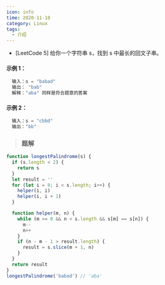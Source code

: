 ```yaml
---
icon: info
time: 2020-11-18
category: Linux
tags:
  - 介绍
---
```


* [LeetCode 5] 给你一个字符串 s，找到 s 中最长的回文子串。

#### 示例 1：
```js
  输入：s = "babad"
  输出： "bab"
  解释："aba" 同样是符合题意的答案
```

#### 示例 2：
```js
  输入：s = "cbbd"
  输出："bb"
```

> ### 题解 

```js
function longestPalindrome(s) {
  if (s.length < 2) {
    return s
  }
  let result = ''
  for (let i = 0; i < s.length; i++) {
    helper(i, i)
    helper(i, i + 1)
  }

  function helper(m, n) {
    while (m >= 0 && n < s.length && s[m] == s[n]) {
      m--
      n++
    }
    if (n - m - 1 > result.length) {
      result = s.slice(m + 1, n)
    }
  }
  return result
}
longestPalindrome('babad') // 'aba'
```




